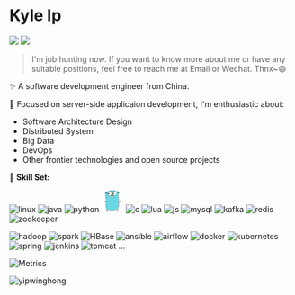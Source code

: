# Kyle Ip 
<img src="https://pronoun.cyou/x/y?subject=He&object=Him&height=20"> ![](https://komarev.com/ghpvc/?username=yipwinghong)

> I'm job hunting now. If you want to know more about me or have any suitable positions, feel free to reach me at Email or Wechat. Thnx~😄

✨ A software development engineer from China.

🔭 Focused on server-side applicaion development, I'm enthusiastic about: 
  - Software Architecture Design
  - Distributed System
  - Big Data
  - DevOps
  - Other frontier technologies and open source projects

**🌈 Skill Set:** 
<p align="left">
<img src="https://www.vectorlogo.zone/logos/linux/linux-icon.svg" alt="linux" width="40"/>
<img src="https://www.vectorlogo.zone/logos/java/java-icon.svg" alt="java" width="40"/>
<img src="https://www.vectorlogo.zone/logos/python/python-icon.svg" alt="python" width="40"/>
<img src="https://raw.githubusercontent.com/dongweiming/dongweiming/master/assets/go-original.svg" alt="go" width="40" height="40"/>
<img src="https://ywh-oss.oss-cn-shenzhen.aliyuncs.com/C-lang.svg" alt="c" width="40" />
<img src="https://www.vectorlogo.zone/logos/lua/lua-icon.svg" alt="lua" width="40"/>
<img src="https://upload.vectorlogo.zone/logos/javascript/images/239ec8a4-163e-4792-83b6-3f6d96911757.svg" alt="js" width="40" height="40"/>
<img src="https://www.vectorlogo.zone/logos/mysql/mysql-icon.svg" alt="mysql" width="40"/>
<img src="https://www.vectorlogo.zone/logos/apache_kafka/apache_kafka-icon.svg" alt="kafka" width="40"/>
<img src="https://www.vectorlogo.zone/logos/redis/redis-icon.svg" alt="redis" width="40"/>
<img src="https://www.vectorlogo.zone/logos/apache_zookeeper/apache_zookeeper-icon.svg" alt="zookeeper" width="40"/>
</p>

<p align="left">
<img src="https://www.vectorlogo.zone/logos/apache_hadoop/apache_hadoop-icon.svg" alt="hadoop" width="40"/>
<img src="https://www.vectorlogo.zone/logos/apache_spark/apache_spark-icon.svg" alt="spark" width="40"/>
<img src="https://brandeps.com/logo-download/H/HBase-logo-vector-01.svg" alt="HBase" width="40"/>
<img src="https://www.vectorlogo.zone/logos/ansible/ansible-icon.svg" alt="ansible" width="40"/>
<img src="https://upload.vectorlogo.zone/logos/apache_airflow/images/9c14446f-4cdc-4b19-9290-c753fc20fb2a.svg" alt="airflow" width="40"/>
<img src="https://www.vectorlogo.zone/logos/docker/docker-icon.svg" alt="docker" width="40"/>
<img src="https://www.vectorlogo.zone/logos/kubernetes/kubernetes-icon.svg" alt="kubernetes" width="40"/>
<img src="https://www.vectorlogo.zone/logos/springio/springio-icon.svg" alt="spring" width="40"/>
<img src="https://www.vectorlogo.zone/logos/jenkins/jenkins-icon.svg" alt="jenkins" width="40"/>
<img src="https://www.vectorlogo.zone/logos/apache_tomcat/apache_tomcat-icon.svg" alt="tomcat" width="40"/>
...
</p>
<!--  

- **AMA**: [Ask me anything!](https://github.com/kyle-ip/ama)
-->

</p>

**📫 To reach me:**
- **Email**: kyle.ip@outlook.com
- **WeChat ID**: KyleYip_wh

**📝 My posts:**
- Blog: https://github.com/kyle-ip/stochastic-exploration/discussions
- Mind Maps: https://www.processon.com/u/5c84a4fde4b0ed6b42fac9a9/profile

**⚡ Some repositories:**
- [Jua (A simplified Lua 5.3 implemented in Java)](https://github.com/FreetechRevise/Jua)
- [online-runner (A toy online Java code compiler and runner)](https://github.com/yipwinghong/online-runner)
- [LeetCode (implemented in C, Java, Python)](https://github.com/FreetechRevise/algorithm)
- [Data Structure (implemented in Java)](https://github.com/FreetechRevise/data-structure)
- [tiny-spring (Simplified framework for learning fundamental principles of Spring)](https://github.com/yipwinghong/tiny-spring)

<!--

**yipwinghong/yipwinghong** is a ✨ _special_ ✨ repository because its `README.md` (this file) appears on your GitHub profile.

Here are some ideas to get you started:
- 🔭 I’m currently working on ...
- 🌱 I’m currently learning ...
- 👯 I’m looking to collaborate on ...
- 🤔 I’m looking for help with ...
- 💬 Ask me about ...
- 📫 How to reach me: ...
- 😄 Pronouns: ...
- ⚡ Fun fact: ...

-->

![Metrics](https://metrics.lecoq.io/kyle-ip?template=classic&base.header=0&base.activity=0&base.community=0&base.repositories=0&base.metadata=0&isocalendar=1&languages=1&isocalendar.duration=full-year&config.timezone=Asia%2FShanghai) 

<!-- &theme=dracula -->
<img src="https://github-readme-stats.vercel.app/api?username=kyle-ip&show_icons=true" alt="yipwinghong" />



